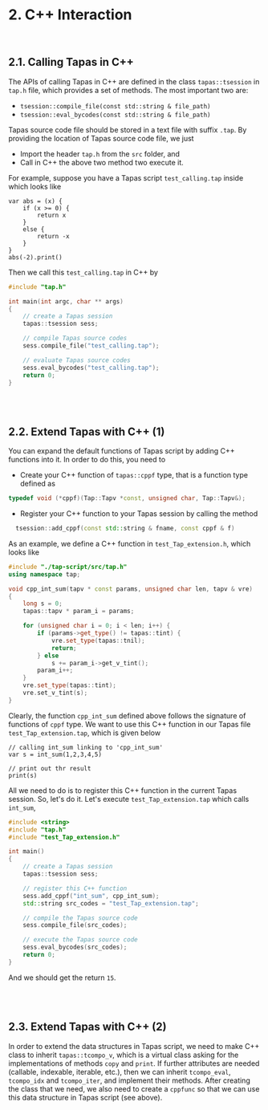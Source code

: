 # 2. C++ Interaction

<br>

## 2.1. Calling Tapas in C++

The APIs of calling Tapas in C++ are defined in the class ``tapas::tsession`` in ``tap.h`` file, which provides a set of methods. The most important two are:

- ``tsession::compile_file(const std::string & file_path)``
- ``tsession::eval_bycodes(const std::string & file_path)``

Tapas source code file should be stored in a text file with suffix ``.tap``. By providing the location of Tapas source code file, we just

- Import the header ``tap.h`` from the ``src`` folder, and
- Call in C++ the above two method two execute it.

For example, suppose you have a Tapas script ``test_calling.tap`` inside which looks like

```tapas
var abs = (x) {
	if (x >= 0) {
		return x
	}
	else {
		return -x
	}
}
abs(-2).print()
```

Then we call this ``test_calling.tap`` in C++ by

```c++
#include "tap.h"

int main(int argc, char ** args)
{
	// create a Tapas session
	tapas::tsession sess;

	// compile Tapas source codes
	sess.compile_file("test_calling.tap");

	// evaluate Tapas source codes
	sess.eval_bycodes("test_calling.tap");
	return 0;
}
```

<br><br>

## 2.2. Extend Tapas with C++ (1)

You can expand the default functions of Tapas script by adding C++ functions into it. In order to do this, you need to

- Create your C++ function of ``tapas::cppf`` type, that is a function type defined as

```c++
typedef void (*cppf)(Tap::Tapv *const, unsigned char, Tap::Tapv&);
```

- Register your C++ function to your Tapas session by calling the method

```c++
  tsession::add_cppf(const std::string & fname, const cppf & f)
```

As an example, we define a C++ function in ``test_Tap_extension.h``, which looks like

```c++
#include "./tap-script/src/tap.h"
using namespace tap;

void cpp_int_sum(tapv * const params, unsigned char len, tapv & vre)
{
	long s = 0;
	tapas::tapv * param_i = params;

	for (unsigned char i = 0; i < len; i++) {
		if (params->get_type() != tapas::tint) {
			vre.set_type(tapas::tnil);
			return;
		} else 
			s += param_i->get_v_tint();
		param_i++;
	}
	vre.set_type(tapas::tint);
	vre.set_v_tint(s);
}
```

Clearly, the function ``cpp_int_sum`` defined above follows the signature of functions of ``cppf`` type. We want to use this C++ function in our Tapas file ``test_Tap_extension.tap``, which is given below

```tapas
// calling int_sum linking to 'cpp_int_sum'
var s = int_sum(1,2,3,4,5)

// print out thr result
print(s)
```

All we need to do is to register this C++ function in the current Tapas session. So, let's do it. Let's execute ``test_Tap_extension.tap`` which calls ``int_sum``,

```c++
#include <string>
#include "tap.h"
#include "test_Tap_extension.h"

int main()
{
	// create a Tapas session
	tapas::tsession sess;

	// register this C++ function
	sess.add_cppf("int_sum", cpp_int_sum);
	std::string src_codes = "test_Tap_extension.tap";

	// compile the Tapas source code
	sess.compile_file(src_codes);

	// execute the Tapas source code
	sess.eval_bycodes(src_codes);
	return 0;
}
```

And we should get the return ``15``.

<br><br>


## 2.3. Extend Tapas with C++ (2)

In order to extend the data structures in Tapas script, we need to make C++ class to inherit ``tapas::tcompo_v``, which is a virtual class asking for the implementations of methods ``copy`` and ``print``. If further attributes are needed (callable, indexable, iterable, etc.), then we can inherit ``tcompo_eval``, ``tcompo_idx`` and ``tcompo_iter``, and implement their methods. After creating the class that we need, we also need to create a ``cppfunc`` so that we can use this data structure in Tapas script (see above).
